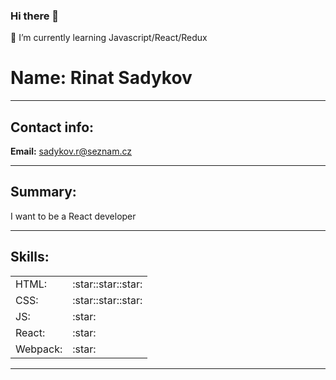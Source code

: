### Hi there 👋
🌱 I’m currently learning Javascript/React/Redux

<!--
**RinatSa/RinatSA** is a ✨ _special_ ✨ repository because its `README.md` (this file) appears on your GitHub profile.

Here are some ideas to get you started:

- 🔭 I’m currently working on ...
- 🌱 I’m currently learning ...
- 👯 I’m looking to collaborate on ...
- 🤔 I’m looking for help with ...
- 💬 Ask me about ...
- 📫 How to reach me: ...
- 😄 Pronouns: ...
- ⚡ Fun fact: ...
-->


# Name: Rinat Sadykov

* * *

## Contact info:

**Email:** sadykov.r@seznam.cz

* * *

## Summary:

I want to be a React developer

* * *

## Skills:

<table>

<tbody>

<tr>

<td>HTML:</td>

<td>:star::star::star:</td>

</tr>

<tr>

<td>CSS:</td>

<td>:star::star::star:</td>

</tr>

<tr>

<td>JS:</td>

<td>:star:</td>

</tr>

<tr>

<td>React:</td>

<td>:star:</td>

</tr>

<tr>

<td>Webpack:</td>

<td>:star:</td>

</tr>

</tbody>

</table>

* * *
